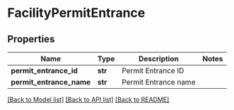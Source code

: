 # FacilityPermitEntrance

## Properties
Name | Type | Description | Notes
------------ | ------------- | ------------- | -------------
**permit_entrance_id** | **str** | Permit Entrance ID | 
**permit_entrance_name** | **str** | Permit Entrance name | 

[[Back to Model list]](../README.md#documentation-for-models) [[Back to API list]](../README.md#documentation-for-api-endpoints) [[Back to README]](../README.md)

